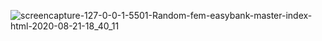 ![screencapture-127-0-0-1-5501-Random-fem-easybank-master-index-html-2020-08-21-18_40_11](https://user-images.githubusercontent.com/42955212/90909202-1acb5700-e3de-11ea-9356-f703fc092bee.png)
